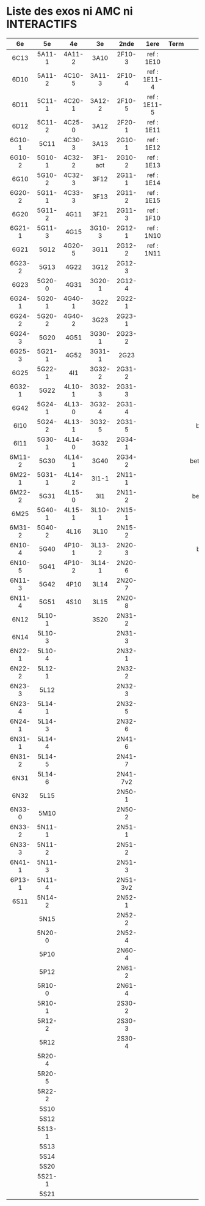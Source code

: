 # Liste des exos ni AMC ni INTERACTIFS

|6e|5e|4e|3e|2nde|1ere|Term|Reste|
|:-:|:-:|:-:|:-:|:-:|:-:|:-:|:-:|
|6C13|5A11-1|4A11-2|3A10|2F10-3|ref : 1E10||MG32_3F13|
|6D10|5A11-2|4C10-5|3A11-3|2F10-4|ref : 1E11-4||beta2F31|
|6D11|5C11-1|4C20-1|3A12-2|2F10-5|ref : 1E11-5||beta2N60-X1|
|6D12|5C11-2|4C25-0|3A12|2F20-1|ref : 1E11||beta2N60-X2|
|6G10-1|5C11|4C30-3|3A13|2G10-1|ref : 1E12||beta3F23|
|6G10-2|5G10-1|4C32-2|3F1-act|2G10-2|ref : 1E13||beta3G15|
|6G10|5G10-2|4C32-3|3F12|2G11-1|ref : 1E14||beta3G41|
|6G20-2|5G11-1|4C33-3|3F13|2G11-2|ref : 1E15||beta3s21|
|6G20|5G11-2|4G11|3F21|2G11-3|ref : 1F10||beta4C31|
|6G21-1|5G11-3|4G15|3G10-3|2G12-1|ref : 1N10||beta4G20-3|
|6G21|5G12|4G20-5|3G11|2G12-2|ref : 1N11||beta4G20-4|
|6G23-2|5G13|4G22|3G12|2G12-3|||beta6C33-1|
|6G23|5G20-0|4G31|3G20-1|2G12-4|||beta6test2|
|6G24-1|5G20-1|4G40-1|3G22|2G22-1|||beta6test2021|
|6G24-2|5G20-2|4G40-2|3G23|2G23-1|||betaAsymptotesObliques|
|6G24-3|5G20|4G51|3G30-1|2G23-2|||betaEqCarreDansC|
|6G25-3|5G21-1|4G52|3G31-1|2G23|||betaEquationsLog|
|6G25|5G22-1|4I1|3G32-2|2G31-2|||betaEqValAbs|
|6G32-1|5G22|4L10-1|3G32-3|2G31-3|||betaExo3d|
|6G42|5G24-1|4L13-0|3G32-4|2G31-4|||betaExoSimpleMatthieu|
|6I10|5G24-2|4L13-1|3G32-5|2G31-5|||betaModele10_simple_question-reponse|
|6I11|5G30-1|4L14-0|3G32|2G34-1|||betaModele11_parametrable|
|6M11-2|5G30|4L14-1|3G40|2G34-2|||betaModele20_plusieurs_types_de_questions|
|6M22-1|5G31-1|4L14-2|3I1-1|2N11-1|||betaModele21_parametrables|
|6M22-2|5G31|4L15-0|3I1|2N11-2|||betaModele30_constructions_géométriques|
|6M25|5G40-1|4L15-1|3L10-1|2N15-1|||betaModele31_parametrables|
|6M31-2|5G40-2|4L16|3L10|2N15-2|||betaModele40_tableau_proportionnalite|
|6N10-4|5G40|4P10-1|3L13-2|2N20-3|||betaModele41_tableau_signes_variations|
|6N10-5|5G41|4P10-2|3L14-1|2N20-6|||betaProbaAouB|
|6N11-3|5G42|4P10|3L14|2N20-7|||betaProbabilites|
|6N11-4|5G51|4S10|3L15|2N20-8|||betaPuissances|
|6N12|5L10-1||3S20|2N31-2|||betarotation3d|
|6N14|5L10-3|||2N31-3|||betaSpline|
|6N22-1|5L10-4|||2N32-1|||betaSys2x2CombLin|
|6N22-2|5L12-1|||2N32-2|||betaTracerParabole|
|6N23-3|5L12|||2N32-3|||moule_a_exo_mathalea|
|6N23-4|5L14-1|||2N32-5|||moule_a_exo_mathalea2d|
|6N24-1|5L14-3|||2N32-6|||c3C10-2|
|6N31-1|5L14-4|||2N41-6|||c3N10|
|6N31-2|5L14-5|||2N41-7|||c3N23|
|6N31|5L14-6|||2N41-7v2|||CM020|
|6N32|5L15|||2N50-1|||CM021|
|6N33-0|5M10|||2N50-2|||ExC100|
|6N33-2|5N11-1|||2N51-1|||HPC100|
|6N33-3|5N11-2|||2N51-2|||PEA11-1|
|6N41-1|5N11-3|||2N51-3|||PEA11|
|6P13-1|5N11-4|||2N51-3v2|||PEA12|
|6S11|5N14-2|||2N52-1|||PEA13|
||5N15|||2N52-2|||PEG20|
||5N20-0|||2N52-4|||PEG21|
||5P10|||2N60-4|||PEG22|
||5P12|||2N61-2|||PEG23|
||5R10-0|||2N61-4|||PEG24|
||5R10-1|||2S30-2|||P003|
||5R12-2|||2S30-3|||P004|
||5R12|||2S30-4|||P005|
||5R20-4||||||P006|
||5R20-5||||||P007|
||5R22-2||||||P008|
||5S10||||||P009|
||5S12||||||P010|
||5S13-1||||||P011|
||5S13||||||P012|
||5S14||||||P013|
||5S20||||||P014|
||5S21-1|||||||
||5S21|||||||

